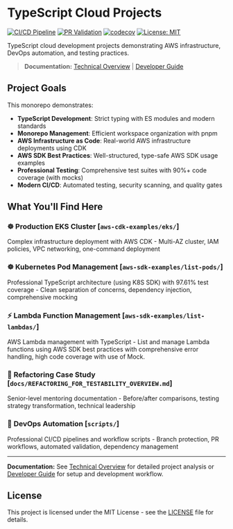 # TypeScript Cloud Projects

[![CI/CD Pipeline](https://github.com/davidxjohnson/CloudProjects/actions/workflows/ci.yml/badge.svg)](https://github.com/davidxjohnson/CloudProjects/actions/workflows/ci.yml)
[![PR Validation](https://github.com/davidxjohnson/CloudProjects/actions/workflows/pr-validation.yml/badge.svg)](https://github.com/davidxjohnson/CloudProjects/actions/workflows/pr-validation.yml)
[![codecov](https://codecov.io/gh/davidxjohnson/CloudProjects/branch/main/graph/badge.svg)](https://codecov.io/gh/davidxjohnson/CloudProjects)
[![License: MIT](https://img.shields.io/badge/License-MIT-yellow.svg)](https://opensource.org/licenses/MIT)

TypeScript cloud development projects demonstrating AWS infrastructure, DevOps automation, and testing practices.

> **Documentation:** [Technical Overview](docs/TECHNICAL_OVERVIEW.md) | [Developer Guide](docs/DEVELOPER_GUIDE.md)

## **Project Goals**

This monorepo demonstrates:
- **TypeScript Development**: Strict typing with ES modules and modern standards
- **Monorepo Management**: Efficient workspace organization with pnpm
- **AWS Infrastructure as Code**: Real-world AWS infrastructure deployments using CDK
- **AWS SDK Best Practices**: Well-structured, type-safe AWS SDK usage examples
- **Professional Testing**: Comprehensive test suites with 90%+ code coverage (with mocks)
- **Modern CI/CD**: Automated testing, security scanning, and quality gates

## **What You'll Find Here**

### ☸️ **Production EKS Cluster** [`aws-cdk-examples/eks/`]
Complex infrastructure deployment with AWS CDK - Multi-AZ cluster, IAM policies, VPC networking, one-command deployment

### ☸️ **Kubernetes Pod Management** [`aws-sdk-examples/list-pods/`]  
Professional TypeScript architecture (using K8S SDK) with 97.61% test coverage - Clean separation of concerns, dependency injection, comprehensive mocking

### ⚡ **Lambda Function Management** [`aws-sdk-examples/list-lambdas/`]
AWS Lambda management with TypeScript - List and manage Lambda functions using AWS SDK best practices with comprehensive error handling, high code coverage with use of Mock.

### 🔄 **Refactoring Case Study** [`docs/REFACTORING_FOR_TESTABILITY_OVERVIEW.md`]
Senior-level mentoring documentation - Before/after comparisons, testing strategy transformation, technical leadership

###  🚀 **DevOps Automation** [`scripts/`]
Professional CI/CD pipelines and workflow scripts - Branch protection, PR workflows, automated validation, dependency management

---

**Documentation:** See [Technical Overview](docs/TECHNICAL_OVERVIEW.md) for detailed project analysis or [Developer Guide](docs/DEVELOPER_GUIDE.md) for setup and development workflow.

## **License**

This project is licensed under the MIT License - see the [LICENSE](LICENSE) file for details.
